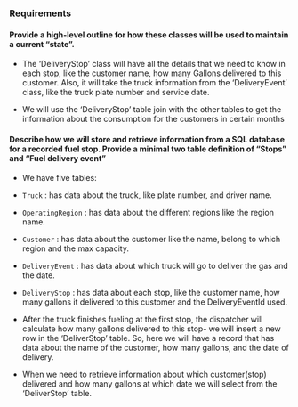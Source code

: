 ### Requirements

#### Provide a high-level outline for how these classes will be used to maintain a current “state”. 

- The ‘DeliveryStop’ class will have all the details that we need to know in each stop, like the customer name, how many Gallons delivered to this customer. Also, it will take the truck information from the ‘DeliveryEvent’ class, like the truck plate number and service date.

- We will use the ‘DeliveryStop’ table join with the other tables to get the information about the consumption for the customers in certain months


#### Describe how we will store and retrieve information from a SQL database for a recorded fuel stop. Provide a minimal two table definition of “Stops” and “Fuel delivery event” 

- We have five tables:

* `Truck` : has data about the truck, like plate number, and driver name.

* `OperatingRegion` : has data about the different regions like the region name.

* `Customer` : has data about the customer like the name, belong to which region and the max capacity.

* `DeliveryEvent` : has data about which truck will go to deliver the gas and the date.

*  `DeliveryStop` : has data about each stop, like the customer name, how many gallons it delivered to this customer and the DeliveryEventId used. 

- After the truck finishes fueling at the first stop, the dispatcher will calculate how many gallons delivered to this stop- we will insert a new row in the ‘DeliverStop’ table. So, here we will have a record that has data about the name of the customer, how many gallons, and the date of delivery. 

- When we need to retrieve information about which customer(stop) delivered and how many gallons at which date we will select from the ‘DeliverStop’ table.

